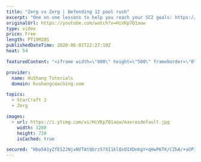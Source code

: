 ```yaml
---
title: "Zerg vs Zerg | Defending 12 pool rush"
excerpt: "One on one lessons to help you reach your SC2 goals: https://www.hushangcoaching.com ------------------------------------------------------------------------------------------------------- In this guide we take a look at how to defend one of the most infamous \"zerg rushes\" in sc2: the 12 pool. This rush"
originalUrl: https://youtube.com/watch?v=HiVKp7Q1aow
type: video
price: Free
length: PT10M28S
publishedDateTime: 2020-06-01T22:27:10Z
heat: 54

featuredContent: "<iframe width=\"800\" height=\"500\" frameborder=\"0\" src=\"https://www.youtube.com/embed/HiVKp7Q1aow\" allow=\"accelerometer; autoplay; encrypted-media; gyroscope; picture-in-picture\" allowfullscreen></iframe>"

provider:
  name: HuShang Tutorials
  domain: hushangcoaching.com

topics:
  - StarCraft 2
  - Zerg

images:
  - url: https://i.ytimg.com/vi/HiVKp7Q1aow/maxresdefault.jpg
    width: 1280
    height: 720
    isCached: true

secured: "Hbo5A1yZfES2JNjvNVTAtQbrz57XI1klQsOIXDn6gY+qHwP6TK/CZhA/+aOP3AInV6BLBm2Dd5GN9TyBDa3gHw0pQGJByxfaDZMV12/p70MtxIDxsIP5hVfuho0egQ0PqZe0EtEnQu3S0HSRS47G0r2EPNMDPIJKMpBLn5HHf6LRH8g75kjPKh7lPCkWqLmEc1N0UKdV7rX3/WK8avoaGQEaDWnbPDVfMFCOXSh3iqS4jzgCQePzjyfLLyYc7RYwl7vhzgknI8GUTaJ7d+Nl95NvF5OTVN750p+EeDnxKX5jRnRDW2j4A69OTWd7Warh9PGEkv8Exuitn8akxLXdB2qQHTy6JTkQXEWKxJap/qoec5kwpA6C7FTBkwAxh8vlp9qA7r0O/pzPGp9M54H4ofs9XuVdfNMO2aVuX8TFXEc=;3c7RzyOHW6Gqp/ahcz7ShA=="
---
```


